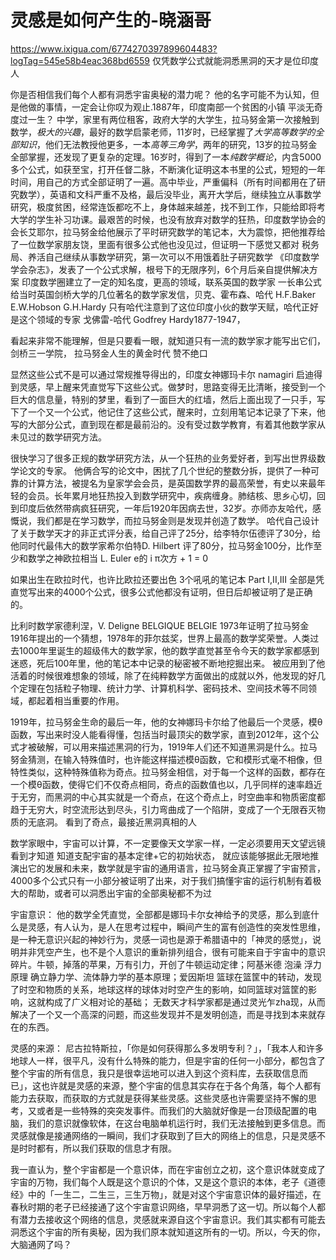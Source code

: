 # 灵感是如何产生的-晓涵哥
https://www.ixigua.com/6774270397899604483?logTag=545e58b4eac368bd6559  仅凭数学公式就能洞悉黑洞的天才是位印度人

你是否相信我们每个人都有洞悉宇宙奥秘的潜力呢？ 他的名字可能不为认知，但是他做的事情，一定会让你叹为观止.1887年，印度南部一个贫困的小镇 平淡无奇度过一生？  中学，家里有两位租客，政府大学的大学生，拉马努金第一次接触到数学，*极大的兴趣*，最好的数学启蒙老师，11岁时，已经掌握了*大学高等数学的全部知识*，他们无法教授他更多，一本*高等三角学*，两年的研究，13岁的拉马努金全部掌握，还发现了更复杂的定理。16岁时，得到了一本*纯数学概论*，内含5000多个公式，如获至宝，打开任督二脉，不断演化证明这本书里的公式，短短的一年时间，用自己的方式全部证明了一遍。高中毕业，严重偏科（所有时间都用在了研究数学），英语和文科严重不及格，最后没毕业，离开大学后，继续独立从事数学研究，极度贫困，经常连饭都吃不上，身体越来越差，找不到工作，只能给即将考大学的学生补习功课。最艰苦的时候，也没有放弃对数学的狂热，印度数学协会的会长艾耶尔，拉马努金给他展示了平时研究数学的笔记本，大为震惊，把他推荐给了一位数学家朋友饶，里面有很多公式他也没见过，但证明一下感觉又都对 税务局、养活自己继续从事数学研究，第一次可以不用饿着肚子研究数学 《印度数学学会杂志》，发表了一个公式求解，根号下的无限序列，6个月后亲自提供解决方案 印度数学圈建立了一定的知名度，更高的领域，联系英国的数学家 一长串公式给当时英国剑桥大学的几位著名的数学家发信，贝克、霍布森、哈代 H.F.Baker E.W.Hobson G.H.Hardy 只有哈代注意到了这位印度小伙的数学天赋，哈代正好是这个领域的专家 戈佛雷-哈代 Godfrey Hardy1877-1947，

看起来非常不能理解，但是只要看一眼，就知道只有一流的数学家才能写出它们， 剑桥三一学院， 拉马努金人生的黄金时代 赞不绝口

显然这些公式不是可以通过常规推导得出的，印度女神娜玛卡尔 namagiri 启迪得到灵感，早上醒来凭直觉写下这些公式。做梦时，思路变得无比清晰，接受到一个巨大的信息量，特别的梦里，看到了一面巨大的红墙，然后上面出现了一只手，写下了一个又一个公式，他记住了这些公式，醒来时，立刻用笔记本记录了下来，他写的大部分公式，直到现在都是最前沿的。没有受过数学教育，有着其他数学家从未见过的数学研究方法。

很快学习了很多正规的数学研究方法，从一个狂热的业务爱好者，到写出世界级数学论文的专家。 他俩合写的论文中，困扰了几个世纪的整数分拆，提供了一种可靠的计算方法，被提名为皇家学会会员，是英国数学界的最高荣誉，有史以来最年轻的会员。长年累月地狂热投入到数学研究中，疾病缠身。肺结核、思乡心切，回到印度后依然带病疯狂研究，一年后1920年因病去世，32岁。亦师亦友哈代，感慨说，我们都是在学习数学，而拉马努金则是发现并创造了数学。 哈代自己设计了关于数学天才的非正式评分表，给自己评了25分，给李特尔伍德评了30分，给他同时代最伟大的数学家希尔伯特D. Hilbert 评了80分，拉马努金100分，比作至少和数学之神欧拉相当 L. Euler e的 i π次方 + 1 = 0


如果出生在欧拉时代，也许比欧拉还要出色 3个吼吼的笔记本 Part I,II,III 全部是凭直觉写出来的4000个公式，很多公式他都没有证明，但日后却被证明了是正确的。

比利时数学家德利涅，V. Deligne BELGIQUE BELGIE 1973年证明了拉马努金1916年提出的一个猜想，1978年的菲尔兹奖，世界上最高的数学奖荣誉。人类过去1000年里诞生的超级伟大的数学家，他的数学直觉甚至令今天的数学家都感到迷惑，死后100年里，他的笔记本中记录的秘密被不断地挖掘出来。 被应用到了他活着的时候很难想象的领域，除了在纯粹数学方面做出的成就以外，他发现的好几个定理在包括粒子物理、统计力学、计算机科学、密码技术、空间技术等不同领域，都起着相当重要的作用。

1919年，拉马努金生命的最后一年，他的女神娜玛卡尔给了他最后一个灵感，模θ函数，写出来时没人能看得懂，包括当时最顶尖的数学家，直到2012年，这个公式才被破解，可以用来描述黑洞的行为，1919年人们还不知道黑洞是什么。拉马努金猜测，在输入特殊值时，也许能这样描述模θ函数，它和模形式毫不相像，但特性类似，这种特殊值称为奇点。拉马努金相信，对于每一个这样的函数，都存在一个模θ函数，使得它们不仅奇点相同，奇点的函数值也以，几乎同样的速率趋近于无穷，而黑洞的中心其实就是一个奇点，在这个奇点上，时空曲率和物质密度都趋于无穷大，时空流形达到尽头，引力弯曲成了一个陷阱，变成了一个无限吞灭物质的无底洞。 看到了奇点，最接近黑洞真相的人

数学家眼中，宇宙可以计算，不一定要像天文学家一样，一定必须要用天文望远镜看到才知道 知道支配宇宙的基本定律+它的初始状态， 就应该能够据此无限地推演出它的发展和未来，数学就是宇宙的通用语言，拉马努金真正掌握了宇宙预言，4000多个公式只有一小部分被证明了出来，对于我们搞懂宇宙的运行机制有着极大的帮助，或者可以洞悉出宇宙的全部奥秘都不为过


宇宙意识：
他的数学全凭直觉，全部都是娜玛卡尔女神给予的灵感，那么到底什么是灵感，有人认为，是人在思考过程中，瞬间产生的富有创造性的突发性思维，是一种无意识兴起的神妙行为，灵感一词也是源于希腊语中的「神灵的感觉」，说明并非凭空产生，也不是个人意识的重新排列组合，很有可能来自于宇宙中的意识碎片。牛顿，掉落的苹果，万有引力，开创了牛顿运动定律；阿基米德 泡澡 浮力原理 确立静力学、流体静力学的基本原理；爱因斯坦 篮球在篮筐中的转动，发现了时空和物质的关系，地球这样的球体对时空产生的影响，如同篮球对篮筐的影响，这就构成了广义相对论的基础；  无数天才科学家都是通过灵光乍zha现，从而解决了一个又一个高深的问题，而这些发现并不是发明创造，而是寻找到本来就存在的东西。

灵感的来源：
尼古拉特斯拉，「你是如何获得那么多发明专利？」，「我本人和许多地球人一样，很平凡，没有什么特殊的能力，但是宇宙的任何一小部分，都包含了整个宇宙的所有信息，我只是很幸运地可以进入到这个资料库，去获取信息而已」，这也许就是灵感的来源，整个宇宙的信息其实存在于各个角落，每个人都有能力去获取，而获取的方式就是获得某些灵感。这些灵感也许需要坚持不懈的思考，又或者是一些特殊的突突发事件。而我们的大脑就好像是一台顶级配置的电脑，我们的意识就像软体，在这台电脑单机运行时，我们无法接触到更多信息。而灵感就像是接通网络的一瞬间，我们才获取到了巨大的网络上的信息，只是灵感不是时时都有，所以我们获取的信息才有限。

我一直认为，整个宇宙都是一个意识体，而在宇宙创立之初，这个意识体就变成了宇宙的万物，我们每个人既是这个意识的个体，又是这个意识的本体，老子《道德经》中的「一生二，二生三，三生万物」，就是对这个宇宙意识体的最好描述，在春秋时期的老子已经接通了这个宇宙意识网络，早早洞悉了这一切。所以每个人都有潜力去接收这个网络的信息，灵感就来源自这个宇宙意识。我们其实都有可能去洞悉这个宇宙的所有奥秘，因为我们原本就知道这所有的一切。所以，今天的你，大脑通网了吗？
